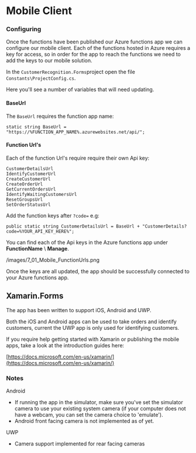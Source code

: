 # Mobile Client

### Configuring

Once the functions have been published our Azure functions app we can configure our mobile client. Each of the functions hosted in Azure requires a key for access, so in order for the app to reach the functions we need to add the keys to our mobile solution.

In the `CustomerRecognition.Forms`project open the file 
`Constants\ProjectConfig.cs`.

Here you'll see a number of variables that will need updating.

#### BaseUrl
The `BaseUrl` requires the function app name:

	static string BaseUrl = "https://%FUNCTION_APP_NAME%.azurewebsites.net/api/";

#### Function Url's
Each of the function Url's require require their own Api key:

	CustomerDetailsUrl
	IdentifyCustomerUrl
	CreateCustomerUrl
	CreateOrderUrl
	GetCurrentOrdersUrl
	IdentifyWaitingCustomersUrl
	ResetGroupsUrl
	SetOrderStatusUrl

Add the function keys after `?code=` e.g:

	public static string CustomerDetailsUrl = BaseUrl + "CustomerDetails?code=%YOUR_API_KEY_HERE%";

You can find each of the Api keys in the Azure functions app under **FunctionName** \ **Manage**.

/images/7_01_Mobile_FunctionUrls.png

Once the keys are all updated, the app should be successfully connected to your Azure functions app.

## Xamarin.Forms

The app has been written to support iOS, Android and UWP.

Both the iOS and Android apps can be used to take orders and identify customers, current the UWP app is only used for identifying customers.

If you require help getting started with Xamarin or publishing the mobile apps, take a look at the introduction guides here:

[https://docs.microsoft.com/en-us/xamarin/](https://docs.microsoft.com/en-us/xamarin/)

### Notes


Android

- If running the app in the simulator, make sure you've set the simulator camera to use your existing system camera (if your computer does not have a webcam, you can set the camera choice to 'emulate').
- Android front facing camera is not implemented as of yet.

UWP

- Camera support implemented for rear facing cameras